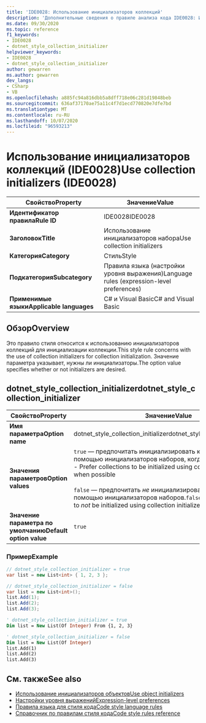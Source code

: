 ```yaml
---
title: 'IDE0028: Использование инициализаторов коллекций'
description: 'Дополнительные сведения о правиле анализа кода IDE0028: Использование инициализаторов коллекций'
ms.date: 09/30/2020
ms.topic: reference
f1_keywords:
- IDE0028
- dotnet_style_collection_initializer
helpviewer_keywords:
- IDE0028
- dotnet_style_collection_initializer
author: gewarren
ms.author: gewarren
dev_langs:
- CSharp
- VB
ms.openlocfilehash: a885fc94a816dbb5a8dff718e06c281d19848beb
ms.sourcegitcommit: 636af37170ae75a11c4f7d1ecd770820e7dfe7bd
ms.translationtype: MT
ms.contentlocale: ru-RU
ms.lasthandoff: 10/07/2020
ms.locfileid: "96593213"
---
```

# <a name="use-collection-initializers-ide0028"></a><span data-ttu-id="9cbb8-103">Использование инициализаторов коллекций (IDE0028)</span><span class="sxs-lookup"><span data-stu-id="9cbb8-103">Use collection initializers (IDE0028)</span></span>

|<span data-ttu-id="9cbb8-104">Свойство</span><span class="sxs-lookup"><span data-stu-id="9cbb8-104">Property</span></span>|<span data-ttu-id="9cbb8-105">Значение</span><span class="sxs-lookup"><span data-stu-id="9cbb8-105">Value</span></span>|
|-|-|
| <span data-ttu-id="9cbb8-106">**Идентификатор правила**</span><span class="sxs-lookup"><span data-stu-id="9cbb8-106">**Rule ID**</span></span> | <span data-ttu-id="9cbb8-107">IDE0028</span><span class="sxs-lookup"><span data-stu-id="9cbb8-107">IDE0028</span></span> |
| <span data-ttu-id="9cbb8-108">**Заголовок**</span><span class="sxs-lookup"><span data-stu-id="9cbb8-108">**Title**</span></span> | <span data-ttu-id="9cbb8-109">Использование инициализаторов набора</span><span class="sxs-lookup"><span data-stu-id="9cbb8-109">Use collection initializers</span></span> |
| <span data-ttu-id="9cbb8-110">**Категория**</span><span class="sxs-lookup"><span data-stu-id="9cbb8-110">**Category**</span></span> | <span data-ttu-id="9cbb8-111">Стиль</span><span class="sxs-lookup"><span data-stu-id="9cbb8-111">Style</span></span> |
| <span data-ttu-id="9cbb8-112">**Подкатегория**</span><span class="sxs-lookup"><span data-stu-id="9cbb8-112">**Subcategory**</span></span> | <span data-ttu-id="9cbb8-113">Правила языка (настройки уровня выражения)</span><span class="sxs-lookup"><span data-stu-id="9cbb8-113">Language rules (expression-level preferences)</span></span> |
| <span data-ttu-id="9cbb8-114">**Применимые языки**</span><span class="sxs-lookup"><span data-stu-id="9cbb8-114">**Applicable languages**</span></span> | <span data-ttu-id="9cbb8-115">C# и Visual Basic</span><span class="sxs-lookup"><span data-stu-id="9cbb8-115">C# and Visual Basic</span></span> |

## <a name="overview"></a><span data-ttu-id="9cbb8-116">Обзор</span><span class="sxs-lookup"><span data-stu-id="9cbb8-116">Overview</span></span>

<span data-ttu-id="9cbb8-117">Это правило стиля относится к использованию инициализаторов коллекций для инициализации коллекции.</span><span class="sxs-lookup"><span data-stu-id="9cbb8-117">This style rule concerns with the use of collection initializers for collection initialization.</span></span> <span data-ttu-id="9cbb8-118">Значение параметра указывает, нужны ли инициализаторы.</span><span class="sxs-lookup"><span data-stu-id="9cbb8-118">The option value specifies whether or not initializers are desired.</span></span>

## <a name="dotnet_style_collection_initializer"></a><span data-ttu-id="9cbb8-119">dotnet_style_collection_initializer</span><span class="sxs-lookup"><span data-stu-id="9cbb8-119">dotnet_style_collection_initializer</span></span>

|<span data-ttu-id="9cbb8-120">Свойство</span><span class="sxs-lookup"><span data-stu-id="9cbb8-120">Property</span></span>|<span data-ttu-id="9cbb8-121">Значение</span><span class="sxs-lookup"><span data-stu-id="9cbb8-121">Value</span></span>|
|-|-|
| <span data-ttu-id="9cbb8-122">**Имя параметра**</span><span class="sxs-lookup"><span data-stu-id="9cbb8-122">**Option name**</span></span> | <span data-ttu-id="9cbb8-123">dotnet_style_collection_initializer</span><span class="sxs-lookup"><span data-stu-id="9cbb8-123">dotnet_style_collection_initializer</span></span>
| <span data-ttu-id="9cbb8-124">**Значения параметров**</span><span class="sxs-lookup"><span data-stu-id="9cbb8-124">**Option values**</span></span> | <span data-ttu-id="9cbb8-125">`true` — предпочитать инициализировать коллекции с помощью инициализаторов наборов, когда это возможно.</span><span class="sxs-lookup"><span data-stu-id="9cbb8-125">`true` - Prefer collections to be initialized using collection initializers when possible</span></span><br /><br /><span data-ttu-id="9cbb8-126">`false` — предпочитать *не* инициализировать коллекции с помощью инициализаторов наборов.</span><span class="sxs-lookup"><span data-stu-id="9cbb8-126">`false` - Prefer collections to *not* be initialized using collection initializers</span></span> |
| <span data-ttu-id="9cbb8-127">**Значение параметра по умолчанию**</span><span class="sxs-lookup"><span data-stu-id="9cbb8-127">**Default option value**</span></span> | `true` |

### <a name="example"></a><span data-ttu-id="9cbb8-128">Пример</span><span class="sxs-lookup"><span data-stu-id="9cbb8-128">Example</span></span>

```csharp
// dotnet_style_collection_initializer = true
var list = new List<int> { 1, 2, 3 };

// dotnet_style_collection_initializer = false
var list = new List<int>();
list.Add(1);
list.Add(2);
list.Add(3);
```

```vb
' dotnet_style_collection_initializer = true
Dim list = New List(Of Integer) From {1, 2, 3}

' dotnet_style_collection_initializer = false
Dim list = New List(Of Integer)
list.Add(1)
list.Add(2)
list.Add(3)
```

## <a name="see-also"></a><span data-ttu-id="9cbb8-129">См. также</span><span class="sxs-lookup"><span data-stu-id="9cbb8-129">See also</span></span>

- [<span data-ttu-id="9cbb8-130">Использование инициализаторов объектов</span><span class="sxs-lookup"><span data-stu-id="9cbb8-130">Use object initializers</span></span>](ide0017.md)
- [<span data-ttu-id="9cbb8-131">Настройки уровня выражений</span><span class="sxs-lookup"><span data-stu-id="9cbb8-131">Expression-level preferences</span></span>](expression-level-preferences.md)
- [<span data-ttu-id="9cbb8-132">Правила языка для стиля кода</span><span class="sxs-lookup"><span data-stu-id="9cbb8-132">Code style language rules</span></span>](language-rules.md)
- [<span data-ttu-id="9cbb8-133">Справочник по правилам стиля кода</span><span class="sxs-lookup"><span data-stu-id="9cbb8-133">Code style rules reference</span></span>](index.md)
